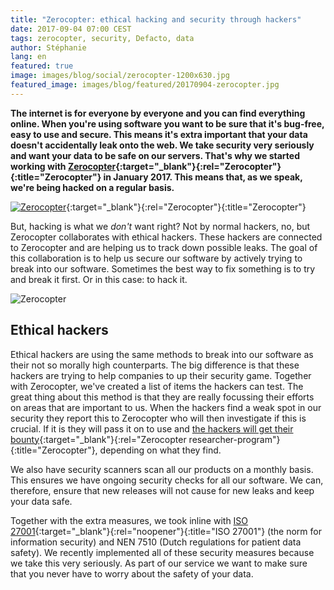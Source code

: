 ```yaml
---
title: "Zerocopter: ethical hacking and security through hackers"
date: 2017-09-04 07:00 CEST
tags: zerocopter, security, Defacto, data
author: Stéphanie
lang: en
featured: true
image: images/blog/social/zerocopter-1200x630.jpg
featured_image: images/blog/featured/20170904-zerocopter.jpg
---
```

**The internet is for everyone by everyone and you can find everything online.​ When you're using software you want to be sure that it's bug-free, easy to use and secure. This means it's extra important that your data doesn't accidentally leak onto the web. We take security very seriously and want your data to be safe on our servers. That's why we started working with [Zerocopter](https://zerocopter.com/){:target="_blank"}{:rel="Zerocopter"}{:title="Zerocopter"} in January 2017. This means that, as we speak, we're being hacked on a regular basis.**

[![Zerocopter](/images/blog/zerocopter-logo.jpg)](https://zerocopter.com/){:target="_blank"}{:rel="Zerocopter"}{:title="Zerocopter"}

But, hacking is what we *don't* want right? Not by normal hackers, no, but Zerocopter collaborates with ethical hackers. These hackers are connected to Zerocopter and are helping us to track down possible leaks. The goal of this collaboration is to help us secure our software by actively trying to break into our software. Sometimes the best way to fix something is to try and break it first. Or in this case: to hack it.

![Zerocopter](/images/blog/zerocopter.jpg)

## Ethical hackers

Ethical hackers are using the same methods to break into our software as their not so morally high counterparts. The big difference is that these hackers are trying to help companies to up their security game. Together with Zerocopter, we've created a list of items the hackers can test. The great thing about this method is that they are really focussing their efforts on areas that are important to us. When the hackers find a weak spot in our security they report this to Zerocopter who will then investigate if this is crucial. If it is they will pass it on to use and [the hackers will get their bounty](https://zerocopter.com/product/researcher-program){:target="_blank"}{:rel="Zerocopter researcher-program"}{:title="Zerocopter"}, depending on what they find.

We also have security scanners scan all our products on a monthly basis. This ensures we have ongoing security checks for all our software. We can, therefore, ensure that new releases will not cause for new leaks and keep your data safe.

Together with the extra measures, we took inline with [ISO 27001](https://www.iso.org/isoiec-27001-information-security.html){:target="_blank"}{:rel="noopener"}{:title="ISO 27001"} (the norm for information security) and NEN 7510 (Dutch regulations for patient data safety). We recently implemented all of these security measures because we take this very seriously. As part of our service we want to make sure that you never have to worry about the safety of your data.
